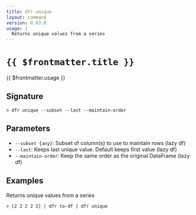 ```yaml
---
title: dfr unique
layout: command
version: 0.63.0
usage: |
  Returns unique values from a series
---
```


# `{{ $frontmatter.title }}`

<div style='white-space: pre-wrap;'>{{ $frontmatter.usage }}</div>

## Signature

```> dfr unique --subset --last --maintain-order```

## Parameters

 -  `--subset {any}`: Subset of column(s) to use to maintain rows (lazy df)
 -  `--last`: Keeps last unique value. Default keeps first value (lazy df)
 -  `--maintain-order`: Keep the same order as the original DataFrame (lazy df)

## Examples

Returns unique values from a series
```shell
> [2 2 2 2 2] | dfr to-df | dfr unique
```
